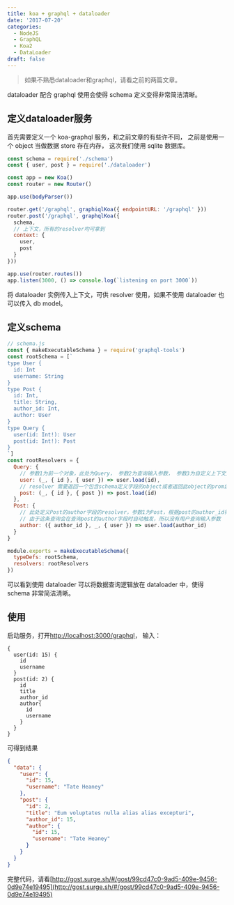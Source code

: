 ```yaml
---
title: koa + graphql + dataloader
date: '2017-07-20'
categories:
  - NodeJS
  - GraphQL
  - Koa2
  - DataLoader
draft: false
---
```


> 如果不熟悉dataloader和graphql，请看之前的两篇文章。

dataloader 配合 graphql 使用会使得 schema 定义变得非常简洁清晰。

<!--more-->

## 定义dataloader服务

首先需要定义一个 koa-graphql 服务，和之前文章的有些许不同， 之前是使用一个 object 当做数据 store 存在内存， 这次我们使用 sqlite 数据库。

```js
const schema = require('./schema')
const { user, post } = require('./dataloader')

const app = new Koa()
const router = new Router()

app.use(bodyParser())

router.get('/graphql', graphiqlKoa({ endpointURL: '/graphql' }))
router.post('/graphql', graphqlKoa({
  schema,
  // 上下文，所有的resolver均可拿到
  context: {
    user,
    post
  }
}))

app.use(router.routes())
app.listen(3000, () => console.log(`listening on port 3000`))
```
将 dataloader 实例传入上下文，可供 resolver 使用，如果不使用 dataloader 也可以传入 db model。

## 定义schema
```js
// schema.js
const { makeExecutableSchema } = require('graphql-tools')
const rootSchema = [`
type User {
  id: Int
  username: String
}
type Post {
  id: Int,
  title: String,
  author_id: Int,
  author: User
}
type Query {
  user(id: Int!): User
  post(id: Int!): Post
}
`]
const rootResolvers = {
  Query: {
    // 参数1为前一个对象，此处为Query， 参数2为查询输入参数， 参数3为自定义上下文对象
    user: (_, { id }, { user }) => user.load(id),
    // resolver 需要返回一个包含schema定义字段的object或者返回此object的promise函数
    post: (_, { id }, { post }) => post.load(id)
  },
  Post: {
    // 此处定义Post的author字段的resolver，参数1为Post，根据post的author_id得到author信息，
    // 由于这条查询会在查询post的author字段时自动触发，所以没有用户查询输入参数
    author: ({ author_id }, _, { user }) => user.load(author_id)
  }
}

module.exports = makeExecutableSchema({
  typeDefs: rootSchema,
  resolvers: rootResolvers
})
```
可以看到使用 dataloader 可以将数据查询逻辑放在 dataloader 中，使得 schema 非常简洁清晰。

## 使用

启动服务，打开[http://localhost:3000/graphql](http://localhost:3000/graphql)， 输入：
```
{
  user(id: 15) {
    id
    username
  }
  post(id: 2) {
    id
    title
    author_id
    author{
      id
      username
    }
  }
}
```
可得到结果
```json
{
  "data": {
    "user": {
      "id": 15,
      "username": "Tate Heaney"
    },
    "post": {
      "id": 2,
      "title": "Eum voluptates nulla alias alias excepturi",
      "author_id": 15,
      "author": {
        "id": 15,
        "username": "Tate Heaney"
      }
    }
  }
}
```

完整代码，请看[http://gost.surge.sh/#/gost/99cd47c0-9ad5-409e-9456-0d9e74e19495](http://gost.surge.sh/#/gost/99cd47c0-9ad5-409e-9456-0d9e74e19495)
